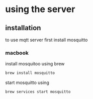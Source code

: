# using the server

## installation
to use mqtt server first install mosquitto

### macbook
install mosquitoo using brew 

```bash
brew install mosquitto
```

start mosquitto using
```bash title="Starting mosquitoo"
brew services start mosquitto
```